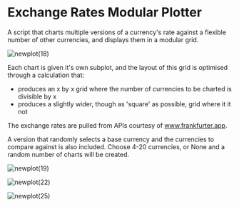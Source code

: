 # Exchange Rates Modular Plotter
A script that charts multiple versions of a currency's rate against a flexible number of other currencies, and displays them in a modular grid.

![newplot(18)](https://user-images.githubusercontent.com/69304112/136550107-021272c8-5885-417a-8d94-fa34e651cd24.png)

Each chart is given it's own subplot, and the layout of this grid is optimised through a calculation that:

- produces an x by x grid where the number of currencies to be charted is divisible by x
- produces a slightly wider, though as 'square' as possible, grid where it it not 

The exchange rates are pulled from APIs courtesy of www.frankfurter.app.

A version that randomly selects a base currency and the currencies to compare against is also included. Choose 4-20 currencies, or None and a random number of charts will be created.

![newplot(19)](https://user-images.githubusercontent.com/69304112/136550202-14994ab6-25ca-49bb-ad05-5def6902cd73.png)

![newplot(22)](https://user-images.githubusercontent.com/69304112/136550784-92e2ec51-732c-4f4e-8631-e567a3e00802.png)

![newplot(25)](https://user-images.githubusercontent.com/69304112/136550874-b348c805-52fa-4af5-b5a5-1b8fdcf05c46.png)

